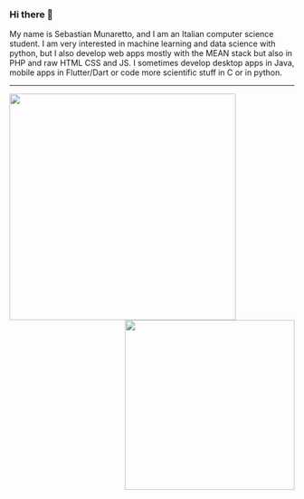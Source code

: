### Hi there 👋
My name is Sebastian Munaretto, and I am an Italian computer science student. I am very interested in machine learning and data science with python, but I also develop web apps mostly with the MEAN stack but also in PHP and raw HTML CSS and JS. I sometimes develop desktop apps in Java, mobile apps in Flutter/Dart or code more scientific stuff in C or in python.

<hr>

<img align="left" width="400" src="https://github-readme-stats.vercel.app/api?username=SebastianMunaretto&show_icons=ture&include_all_commits=false&count_private=true&theme=dark&hide_border=true">
<img align="right" width="300" src="https://github-readme-stats.vercel.app/api/top-langs/?username=SebastianMunaretto&layout=compact&theme=dark&hide_border=true">
